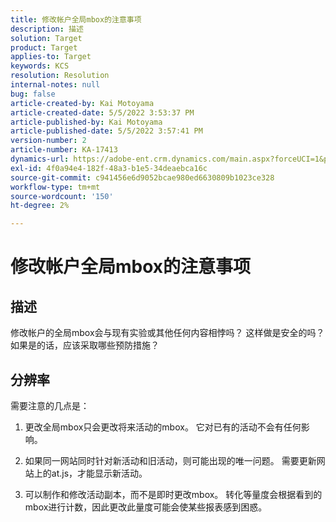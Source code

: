 ```yaml
---
title: 修改帐户全局mbox的注意事项
description: 描述
solution: Target
product: Target
applies-to: Target
keywords: KCS
resolution: Resolution
internal-notes: null
bug: false
article-created-by: Kai Motoyama
article-created-date: 5/5/2022 3:53:37 PM
article-published-by: Kai Motoyama
article-published-date: 5/5/2022 3:57:41 PM
version-number: 2
article-number: KA-17413
dynamics-url: https://adobe-ent.crm.dynamics.com/main.aspx?forceUCI=1&pagetype=entityrecord&etn=knowledgearticle&id=2a81d185-8bcc-ec11-a7b5-6045bd00d995
exl-id: 4f0a94e4-182f-48a3-b1e5-34deaebca16c
source-git-commit: c941456e6d9052bcae980ed6630809b1023ce328
workflow-type: tm+mt
source-wordcount: '150'
ht-degree: 2%

---
```


# 修改帐户全局mbox的注意事项

## 描述

修改帐户的全局mbox会与现有实验或其他任何内容相悖吗？ 这样做是安全的吗？如果是的话，应该采取哪些预防措施？

## 分辨率

需要注意的几点是：

1. 更改全局mbox只会更改将来活动的mbox。 它对已有的活动不会有任何影响。

1. 如果同一网站同时针对新活动和旧活动，则可能出现的唯一问题。 需要更新网站上的at.js，才能显示新活动。

1. 可以制作和修改活动副本，而不是即时更改mbox。 转化等量度会根据看到的mbox进行计数，因此更改此量度可能会使某些报表感到困惑。
